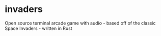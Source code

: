 # invaders
Open source terminal arcade game with audio - based off of the classic Space Invaders - written in Rust

